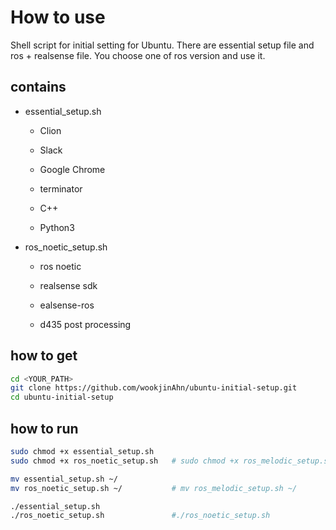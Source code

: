 # How to use

Shell script for initial setting for Ubuntu. 
There are essential setup file and ros + realsense file. 
You choose one of ros version and use it.


## contains
- essential_setup.sh

  + Clion
  
  + Slack
  
  + Google Chrome
  
  + terminator
  
  + C++
  
  + Python3
  
  
- ros_noetic_setup.sh

  + ros noetic
  
  + realsense sdk
  
  + ealsense-ros
  
  + d435 post processing


## how to get

```bash
cd <YOUR_PATH>
git clone https://github.com/wookjinAhn/ubuntu-initial-setup.git
cd ubuntu-initial-setup
```


## how to run

```bash
sudo chmod +x essential_setup.sh
sudo chmod +x ros_noetic_setup.sh   # sudo chmod +x ros_melodic_setup.sh

mv essential_setup.sh ~/
mv ros_noetic_setup.sh ~/           # mv ros_melodic_setup.sh ~/

./essential_setup.sh
./ros_noetic_setup.sh               #./ros_noetic_setup.sh
```

